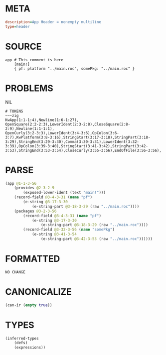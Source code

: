 # META
~~~ini
description=App Header = nonempty multiline
type=header
~~~
# SOURCE
~~~roc
app # This comment is here
	[main!]
	{ pf: platform "../main.roc", somePkg: "../main.roc" }
~~~
# PROBLEMS
NIL

~~~
# TOKENS
~~~zig
KwApp(1:1-1:4),Newline(1:6-1:27),
OpenSquare(2:2-2:3),LowerIdent(2:3-2:8),CloseSquare(2:8-2:9),Newline(1:1-1:1),
OpenCurly(3:2-3:3),LowerIdent(3:4-3:6),OpColon(3:6-3:7),KwPlatform(3:8-3:16),StringStart(3:17-3:18),StringPart(3:18-3:29),StringEnd(3:29-3:30),Comma(3:30-3:31),LowerIdent(3:32-3:39),OpColon(3:39-3:40),StringStart(3:41-3:42),StringPart(3:42-3:53),StringEnd(3:53-3:54),CloseCurly(3:55-3:56),EndOfFile(3:56-3:56),
~~~
# PARSE
~~~clojure
(app @1-1-3-56
	(provides @2-3-2-9
		(exposed-lower-ident (text "main!")))
	(record-field @3-4-3-31 (name "pf")
		(e-string @3-17-3-30
			(e-string-part @3-18-3-29 (raw "../main.roc"))))
	(packages @3-2-3-56
		(record-field @3-4-3-31 (name "pf")
			(e-string @3-17-3-30
				(e-string-part @3-18-3-29 (raw "../main.roc"))))
		(record-field @3-32-3-56 (name "somePkg")
			(e-string @3-41-3-54
				(e-string-part @3-42-3-53 (raw "../main.roc"))))))
~~~
# FORMATTED
~~~roc
NO CHANGE
~~~
# CANONICALIZE
~~~clojure
(can-ir (empty true))
~~~
# TYPES
~~~clojure
(inferred-types
	(defs)
	(expressions))
~~~